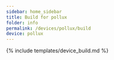```yaml
---
sidebar: home_sidebar
title: Build for pollux
folder: info
permalink: /devices/pollux/build
device: pollux
---
```

{% include templates/device_build.md %}
